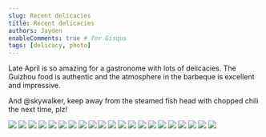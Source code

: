 ```yaml
---
slug: Recent delicacies
title: Recent delicacies
authors: Jayden
enableComments: true # for Gisqus
tags: [delicacy, photo]
---
```


Late April is so amazing for a gastronome with lots of delicacies. The Guizhou food is authentic and the atmosphere in the barbeque is excellent and impressive.

And @skywalker, keep away from the steamed fish head with chopped chili the next time, plz!

![](assets/IMG_2254.jpeg)
![](assets/IMG_2255.jpeg)
![](assets/IMG_2256.jpeg)
![](assets/IMG_2258.jpeg)
![](assets/IMG_2297.jpeg)
![](assets/IMG_2443.jpeg)
![](assets/IMG_2444.jpeg)
![](assets/IMG_2445.jpeg)
![](assets/IMG_2448.jpeg)
![](assets/IMG_2449.jpeg)
![](assets/IMG_2468.jpeg)
![](assets/IMG_2469.jpeg)
![](assets/IMG_2470.jpeg)
![](assets/IMG_2471.jpeg)
![](assets/IMG_2472.jpeg)
![](assets/IMG_2473.jpeg)
![](assets/IMG_2474.jpeg)
![](assets/IMG_2476.jpeg)
![](assets/IMG_2477.jpeg)
![](assets/IMG_2478.jpeg)
![](assets/IMG_2480.jpeg)